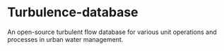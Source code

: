# Turbulence-database
An open-source turbulent flow database for various unit operations and processes in urban water management.
